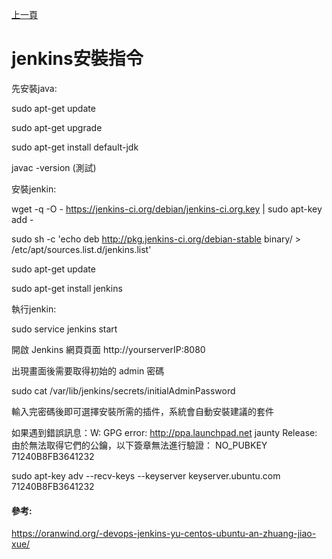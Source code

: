 [上一頁](https://jian-hong-wu.github.io/blog/)

# jenkins安裝指令

先安裝java:

sudo apt-get update

sudo apt-get upgrade

sudo apt-get install default-jdk

javac -version   (測試)

安裝jenkin:

wget -q -O - https://jenkins-ci.org/debian/jenkins-ci.org.key | sudo apt-key add -  

sudo sh -c 'echo deb http://pkg.jenkins-ci.org/debian-stable binary/ > /etc/apt/sources.list.d/jenkins.list'  

sudo apt-get update

sudo apt-get install jenkins  

執行jenkin:

sudo service jenkins start  

開啟 Jenkins 網頁頁面 http://yourserverIP:8080

出現畫面後需要取得初始的 admin 密碼

sudo cat /var/lib/jenkins/secrets/initialAdminPassword  

輸入完密碼後即可選擇安裝所需的插件，系統會自動安裝建議的套件

如果遇到錯誤訊息：W: GPG error: http://ppa.launchpad.net jaunty Release: 由於無法取得它們的公鑰，以下簽章無法進行驗證： NO_PUBKEY 71240B8FB3641232

sudo apt-key adv --recv-keys --keyserver keyserver.ubuntu.com 71240B8FB3641232

#### 參考:

https://oranwind.org/-devops-jenkins-yu-centos-ubuntu-an-zhuang-jiao-xue/
